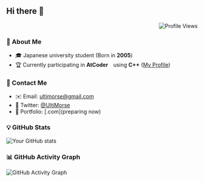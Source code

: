 ## Hi there 👋

<div align="right">
  <img src="https://komarev.com/ghpvc/?username=UltiMorse" alt="Profile Views" />
</div>

### 🚀 About Me
- 🎓 Japanese university student (Born in **2005**)
- 🏆 Currently participating in **AtCoder**　using **C++** ([My Profile](https://atcoder.jp/users/UltiMorse))

### 📩 Contact Me  
- ✉️ Email: ultimorse@gmail.com
- 💬 Twitter: [@UltiMorse](https://twitter.com/UltiMorse)  
- 🏡 Portfolio: [.com](preparing now)  

### 💡 GitHub Stats
![Your GitHub stats](https://github-readme-stats.vercel.app/api?username=UltiMorse&show_icons=true&theme=tokyonight)  

### 📊 GitHub Activity Graph  
![GitHub Activity Graph](https://github-readme-activity-graph.vercel.app/graph?username=UltiMorse&theme=tokyo-night)

<!--
**UltiMorse/UltiMorse** is a ✨ _special_ ✨ repository because its `README.md` (this file) appears on your GitHub profile.

Here are some ideas to get you started:

- 🔭 I’m currently working on ...
- 🌱 I’m currently learning ...
- 👯 I’m looking to collaborate on ...
- 🤔 I’m looking for help with ...
- 💬 Ask me about ...
- 📫 How to reach me: ...
- 😄 Pronouns: ...
- ⚡ Fun fact: ...
-->
